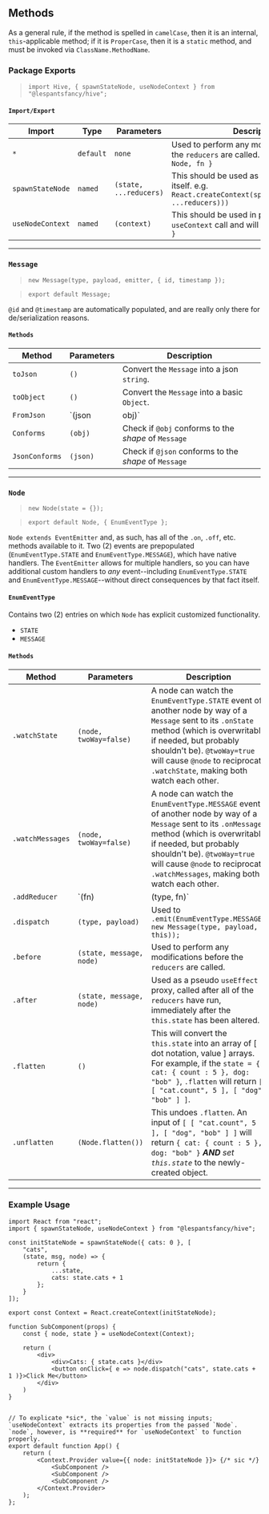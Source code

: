 ## Methods
As a general rule, if the method is spelled in `camelCase`, then it is an internal, `this`-applicable method; if it is `ProperCase`, then it is a `static` method, and must be invoked via `ClassName.MethodName`.

### Package Exports
> `import Hive, { spawnStateNode, useNodeContext } from "@lespantsfancy/hive";`

#### `Import/Export`
|Import|Type|Parameters|Description|
|---|---|---|---|
|`*`|`default`|`none`|Used to perform any modifications before the `reducers` are called.  Contains `{ Message, Node, fn }`|
|`spawnStateNode`|`named`|`(state, ...reducers)`|This should be used as the `React:Context` itself.  e.g. `React.createContext(spawnStateNode(state, ...reducers)))`|
|`useNodeContext`|`named`|`(context)`|This should be used in place of any `useContext` call and will return `{ node, state }`|

---

### `Message`
> `new Message(type, payload, emitter, { id, timestamp });`

> `export default Message;`

`@id` and `@timestamp` are automatically populated, and are really only there for de/serialization reasons.

#### `Methods`
|Method|Parameters|Description|
|---|---|---|
|`toJson`|`()`|Convert the `Message` into a json `string`.|
|`toObject`|`()`|Convert the `Message` into a basic `Object`.|
|`FromJson`|`(json|obj)`|Convert a `json string` or `Object` into a `Message`, provided it was previously serialized or contains the appropriate properties.|
|`Conforms`|`(obj)`|Check if `@obj` conforms to the *shape* of `Message`|
|`JsonConforms`|`(json)`|Check if `@json` conforms to the *shape* of `Message`|

---

### `Node`
> `new Node(state = {});`

> `export default Node, { EnumEventType };`

`Node extends EventEmitter` and, as such, has all of the `.on`, `.off`, etc. methods available to it.  Two (2) events are prepopulated (`EnumEventType.STATE` and `EnumEventType.MESSAGE`), which have native handlers.  The `EventEmitter` allows for multiple handlers, so you can have additional custom handlers to *any* event--including `EnumEventType.STATE` and `EnumEventType.MESSAGE`--without direct consequences by that fact itself.

#### `EnumEventType`
Contains two (2) entries on which `Node` has explicit customized functionality.
- `STATE`
- `MESSAGE`

#### `Methods`
|Method|Parameters|Description|
|---|---|---|
|`.watchState`|`(node, twoWay=false)`|A node can watch the `EnumEventType.STATE` event of another node by way of a `Message` sent to its `.onState` method (which is overwritable if needed, but probably shouldn't be).  `@twoWay=true` will cause `@node` to reciprocate `.watchState`, making both watch each other.|
|`.watchMessages`|`(node, twoWay=false)`|A node can watch the `EnumEventType.MESSAGE` event of another node by way of a `Message` sent to its `.onMessage` method (which is overwritable if needed, but probably shouldn't be).  `@twoWay=true` will cause `@node` to reciprocate `.watchMessages`, making both watch each other.|
|`.addReducer`|`(fn)|(type, fn)`|All `reducers` should return the new `state`.  If a `@type` is also specified, the reducer will only fire if `message.type === @type`.  If no `state` is returned, then the current `this.state` will be used; this allows for "viewing" methods to be injected without consequence [e.g. `.addReducer(console.log)`].|
|`.dispatch`|`(type, payload)`|Used to `.emit(EnumEventType.MESSAGE, new Message(type, payload, this));`|
|`.before`|`(state, message, node)`|Used to perform any modifications before the `reducers` are called.|
|`.after`|`(state, message, node)`|Used as a pseudo `useEffect` proxy, called after all of the `reducers` have run, immediately after the `this.state` has been altered.|
|`.flatten`|`()`|This will convert the `this.state` into an array of [ dot notation, value ] arrays.  For example, if the `state = { cat: { count : 5 }, dog: "bob" }`, `.flatten` will return `[ [ "cat.count", 5 ], [ "dog", "bob" ] ]`.|
|`.unflatten`|`(Node.flatten())`|This undoes `.flatten`.  An input of `[ [ "cat.count", 5 ], [ "dog", "bob" ] ]` will return `{ cat: { count : 5 }, dog: "bob" }` ***AND*** *set `this.state`* to the newly-created object.|

---

### Example Usage
```
import React from "react";
import { spawnStateNode, useNodeContext } from "@lespantsfancy/hive";

const initStateNode = spawnStateNode({ cats: 0 }, [
    "cats",
    (state, msg, node) => {
        return {
            ...state,
            cats: state.cats + 1
        };
    }
]);

export const Context = React.createContext(initStateNode);

function SubComponent(props) {
    const { node, state } = useNodeContext(Context);
    
    return (
        <div>
            <div>Cats: { state.cats }</div>
            <button onClick={ e => node.dispatch("cats", state.cats + 1 )}>Click Me</button>
        </div>
    )
}


// To explicate *sic*, the `value` is not missing inputs; `useNodeContext` extracts its properties from the passed `Node`.  `node`, however, is **required** for `useNodeContext` to function properly.
export default function App() {
    return (
        <Context.Provider value={{ node: initStateNode }}> {/* sic */}
            <SubComponent />
            <SubComponent />
            <SubComponent />
        </Context.Provider>
    );
};
```